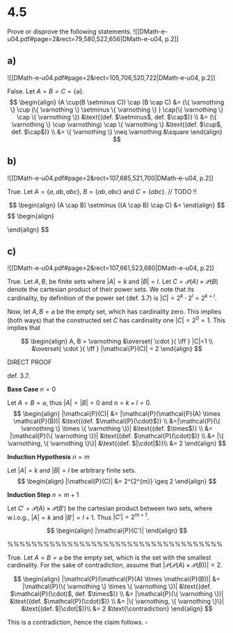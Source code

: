 
# 4.5
Prove or disprove the following statements.
![[DMath-e-u04.pdf#page=2&rect=79,580,522,656|DMath-e-u04, p.2]]

## a)
![[DMath-e-u04.pdf#page=2&rect=105,706,520,722|DMath-e-u04, p.2]]

False. Let $A=B=C=\{ \varnothing \}$.
$$
\begin{align}
(A \cup(B \setminus C)) \cap (B \cap C) &= (\{ \varnothing \} \cup (\{ \varnothing \} \setminus \{ \varnothing \} ) \cap(\{ \varnothing \} \cap \{ \varnothing \}) &\text{(def. $\setminus$, def. $\cap$)} \\
&= (\{ \varnothing \} \cup \varnothing) \cap \{ \varnothing \} &\text{(def. $\cup$, def. $\cap$)} \\
&= \{  \varnothing \} \neq \varnothing &\square
\end{align}
$$


## b)
![[DMath-e-u04.pdf#page=2&rect=107,685,521,700|DMath-e-u04, p.2]]

True. Let $A= \{ a, ab, abc \}$, $B=\{ ab, abc \}$ and $C=\{ abc \}$.
// TODO !!

$$
\begin{align}
(A \cap B) \setminus ((A \cap B) \cap C) &= 
\end{align}
$$
$$
\begin{align}

\end{align}
$$

## c)
![[DMath-e-u04.pdf#page=2&rect=107,661,523,680|DMath-e-u04, p.2]]

True. Let $A, B$, be finite sets where $|A|=k$ and $|B|=l$. Let $C=\mathcal{P}(A) \times \mathcal{P}(B)$ denote the cartesian product of their power sets. We note that its cardinality, by definition of the power set (def. 3.7) is $|C|=2^{k} \cdot 2^{l} = 2^{k+l}$.

Now, let $A, B= \varnothing$ be the empty set, which has cardinality zero. This implies (both ways) that the constructed set $C$ has cardinality one $|C|=2^{0}=1$. This implies that 

$$
\begin{align}
A, B = \varnothing &\overset{ \cdot }{ \iff } |C|=1 \\
&\overset{ \cdot }{ \iff } |\mathcal{P}(C)| = 2
\end{align}
$$



DIRECT PROOF

def. 3.7.


**Base Case**
$n=0$

Let $A=B=\varnothing$, thus $|A|=|B|=0$ and $n=k+l=0$.
$$
\begin{align}
|\mathcal{P}(C)| &= |\mathcal{P}(\mathcal{P}(A) \times \mathcal{P}(B))| &\text{(def. $\mathcal{P}(\cdot)$)} \\
&=|\mathcal{P}(\{ \varnothing \} \times \{ \varnothing \})| &\text{(def. $\times$)} \\
&= |\mathcal{P}(\{ \varnothing \})| &\text{(def. $\mathcal{P}(\cdot)$)} \\
&= |\{ \varnothing, \{ \varnothing \}\}| &\text{(def. $|\cdot|$)}\\
&= 2
\end{align}
$$



**Induction Hypothesis**
$n=m$

Let $|A|=k$ and $|B|=l$ be arbitrary finite sets. 
$$
\begin{align}
|\mathcal{P}(C)| &= 2^{2^{m}}
\geq 2
\end{align}
$$

**Induction Step**
$n=m+1$

Let $C'=\mathcal{P}(A) \times \mathcal{P}(B')$ be the cartesian product between two sets, where w.l.o.g., $|A|=k$ and $|B'|=l+1$. Thus $|C'|=2^{m+1}$.

$$
\begin{align}
|\mathcal{P}(C')|
\end{align}
$$


%%%%%%%%%%%%%%%%%%%%%%%%%%%%%%%%%%%%

True. Let $A=B=\varnothing$ be the empty set, which is the set with the smallest cardinality. For the sake of contradiction, assume that $|\mathcal{P}(\mathcal{P}(A) \times \mathcal{P}(B))| < 2$.

$$
\begin{align}
|\mathcal{P}(\mathcal{P}(A) \times \mathcal{P}(B))| &= |\mathcal{P}(\{ \varnothing \} \times \{ \varnothing \})| &\text{(def. $\mathcal{P}(\cdot)$, def. $\times$)} \\
&= |\mathcal{P}(\{ \varnothing \})| &\text{(def. $\mathcal{P}(\cdot)$)} \\
&= |\{ \varnothing, \{ \varnothing \}\}| &\text{(def. $|\cdot|$)}\\
&= 2 &\text{\contradiction}
\end{align}
$$

This is a contradiction, hence the claim follows.
$\square$
